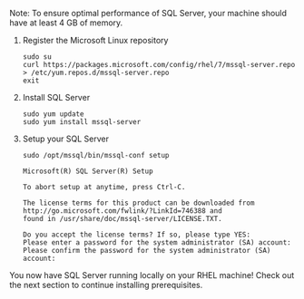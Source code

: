 Note: To ensure optimal performance of SQL Server, your machine should have at least 4 GB of memory.

1. Register the Microsoft Linux repository

    ```terminal
    sudo su
    curl https://packages.microsoft.com/config/rhel/7/mssql-server.repo > /etc/yum.repos.d/mssql-server.repo
    exit
    ```

2. Install SQL Server

    ```terminal
    sudo yum update
    sudo yum install mssql-server
    ```

3. Setup your SQL Server

    ```terminal
    sudo /opt/mssql/bin/mssql-conf setup
    ```

    ```results
    Microsoft(R) SQL Server(R) Setup

    To abort setup at anytime, press Ctrl-C.

    The license terms for this product can be downloaded from http://go.microsoft.com/fwlink/?LinkId=746388 and
    found in /usr/share/doc/mssql-server/LICENSE.TXT.

    Do you accept the license terms? If so, please type YES:
    Please enter a password for the system administrator (SA) account:
    Please confirm the password for the system administrator (SA) account:
    ```

You now have SQL Server running locally on your RHEL machine! Check out the next section to continue installing prerequisites.
